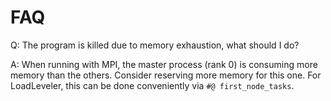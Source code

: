 # FAQ

Q: The program is killed due to memory exhaustion, what should I do?

A: When running with MPI, the master process (rank 0) is consuming more memory
than the others. Consider reserving more memory for this one. For LoadLeveler,
this can be done conveniently via `#@ first_node_tasks`.
